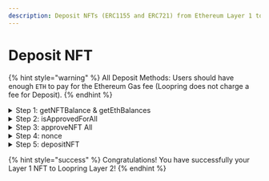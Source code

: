 ```yaml
---
description: Deposit NFTs (ERC1155 and ERC721) from Ethereum Layer 1 to Loopring Layer 2
---
```


# Deposit NFT

{% hint style="warning" %}
All Deposit Methods: Users should have enough `ETH` to pay for the Ethereum Gas fee (Loopring does not charge a fee for Deposit).
{% endhint %}

<details>

<summary>Step 1: getNFTBalance &#x26; getEthBalances</summary>

Get Layer 1 NFT balance and ETH balance

{% code overflow="wrap" lineNumbers="true" %}
```ts
const {ethBalance} = await LoopringAPI.exchangeAPI.getEthBalances({
  owner: LOOPRING_EXPORTED_ACCOUNT.address,
});
const nftBalance = await LoopringAPI.nftAPI.getNFTBalance({
  web3,
  account: LOOPRING_EXPORTED_ACCOUNT.address,
  tokenAddress: LOOPRING_EXPORTED_ACCOUNT.nftTokenAddress,
  nftId: LOOPRING_EXPORTED_ACCOUNT.nftId,
  nftType: sdk.NFTType.ERC1155,
});
```
{% endcode %}

</details>

<details>

<summary>Step 2: isApprovedForAll</summary>

Check NFT token is approved by the Loopring exchange address

{% code overflow="wrap" lineNumbers="true" %}
```ts
 const isApprovedForAll = await LoopringAPI.nftAPI.isApprovedForAll({
  web3,
  from: LOOPRING_EXPORTED_ACCOUNT.address,
  exchangeAddress: LOOPRING_EXPORTED_ACCOUNT.exchangeAddress,
  nftType: sdk.NFTType.ERC1155, // todo： sdk.NFTType.ERC721
  tokenAddress: LOOPRING_EXPORTED_ACCOUNT.nftTokenAddress,
});
console.log(`check is approveNFT`, isApprovedForAll);
```
{% endcode %}

</details>

<details>

<summary>Step 3: approveNFT All</summary>

Approve NFT to Loopring exchange address

{% code overflow="wrap" lineNumbers="true" %}
```ts
  if (!isApprovedForAll) {
  const nonce = await sdk.getNonce(
    web3,
    LOOPRING_EXPORTED_ACCOUNT.address
  );
  const approveNFT = await LoopringAPI.nftAPI.approveNFT({
    web3,
    from: LOOPRING_EXPORTED_ACCOUNT.address,
    depositAddress: LOOPRING_EXPORTED_ACCOUNT.depositAddress,
    tokenAddress: LOOPRING_EXPORTED_ACCOUNT.nftTokenAddress,
    nftType: sdk.NFTType.ERC1155, // todo： sdk.NFTType.ERC721
    gasPrice: LOOPRING_EXPORTED_ACCOUNT.gasPrice,
    gasLimit: LOOPRING_EXPORTED_ACCOUNT.gasLimit,
    chainId: sdk.ChainId.GOERLI,
    nonce,
    sendByMetaMask: true,
  });
  console.log(`nonce: ${nonce} approveNFT: ${approveNFT?.result}`);
}
```
{% endcode %}

</details>

<details>

<summary>Step 4: nonce</summary>

We will need to retrieve a Layer1 nonce in order to perform the deposit. Use the `getNonce` function to retrieve this for an address. Get Layer 1 nonce

{% code overflow="wrap" lineNumbers="true" %}
```ts
 const nonce = await sdk.getNonce(web3, LOOPRING_EXPORTED_ACCOUNT.address);

console.log(
  `deposit: NFT, gasPrice: ${LOOPRING_EXPORTED_ACCOUNT.gasPrice}, `
);
```
{% endcode %}

</details>

<details>

<summary>Step 5: depositNFT</summary>

Deposit NFT to the Loopring exchange

{% code overflow="wrap" lineNumbers="true" %}
```ts
  const response = await LoopringAPI.nftAPI.depositNFT({
  web3,
  from: LOOPRING_EXPORTED_ACCOUNT.address,
  exchangeAddress: LOOPRING_EXPORTED_ACCOUNT.exchangeAddress,
  nftType: sdk.NFTType.ERC1155,   // todo： sdk.NFTType.ERC721
  tokenAddress: LOOPRING_EXPORTED_ACCOUNT.nftTokenAddress,
  nftId: LOOPRING_EXPORTED_ACCOUNT.nftId,
  amount: 2,   // todo：when sdk.NFTType.ERC721  amount: 1,
  gasPrice: LOOPRING_EXPORTED_ACCOUNT.gasPrice,
  gasLimit: LOOPRING_EXPORTED_ACCOUNT.gasLimit + 100000,
  chainId: sdk.ChainId.GOERLI,
  nonce,
  sendByMetaMask: true,
});
console.log(`nonce: ${nonce} deposit NFT ERC1155: `, response);
```
{% endcode %}

</details>

{% hint style="success" %}
Congratulations! You have successfully your Layer 1 NFT to Loopring Layer 2!
{% endhint %}

